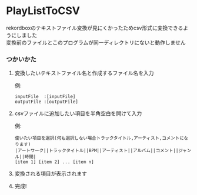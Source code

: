 # PlayListToCSV
rekordboxのテキストファイル変換が見にくかったためcsv形式に変換できるようにしました  
変換前のファイルとこのプログラムが同一ディレクトリにないと動作しません  


### つかいかた

1. 変換したいテキストファイル名と作成するファイル名を入力

    例: 
    ```
    inputFile  :[inputFile]
    outputFile :[outputFile]
    ```
    
2. csvファイルに追加したい項目を半角空白を開けて入力

    例:    
    ```
    使いたい項目を選択(何も選択しない場合トラックタイトル,アーティスト,コメントになります)
    |アートワーク||トラックタイトル||BPM||アーティスト||アルバム||コメント||ジャンル||時間|
    [item 1] [item 2] ... [item n]
    ```
    
3. 変換される項目が表示されます

4. 完成!
